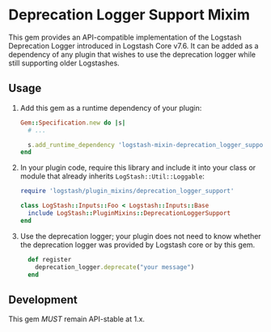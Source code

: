 # Deprecation Logger Support Mixim

This gem provides an API-compatible implementation of the Logstash Deprecation
Logger introduced in Logstash Core v7.6. It can be added as a dependency of any
plugin that wishes to use the deprecation logger while still supporting older
Logstashes.

## Usage

1. Add this gem as a runtime dependency of your plugin:

    ~~~ ruby
    Gem::Specification.new do |s|
      # ...

      s.add_runtime_dependency 'logstash-mixin-deprecation_logger_support', '~>1.0'
    end
    ~~~

2. In your plugin code, require this library and include it into your class or
   module that already inherits `LogStash::Util::Loggable`:

    ~~~ ruby
    require 'logstash/plugin_mixins/deprecation_logger_support'

    class LogStash::Inputs::Foo < Logstash::Inputs::Base
      include LogStash::PluginMixins::DeprecationLoggerSupport
    end
    ~~~

3. Use the deprecation logger; your plugin does not need to know whether the
   deprecation logger was provided by Logstash core or by this gem.

    ~~~ ruby
      def register
        deprecation_logger.deprecate("your message")
      end
    ~~~

## Development

This gem *MUST* remain API-stable at 1.x.